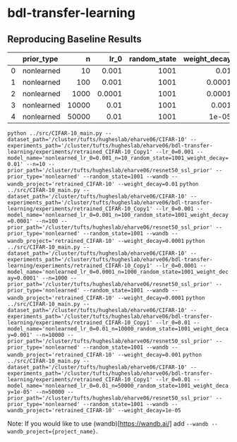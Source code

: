 # bdl-transfer-learning

## Reproducing Baseline Results

|    | prior_type   |     n |   lr_0 |   random_state |   weight_decay |
|---:|:-------------|------:|-------:|---------------:|---------------:|
|  0 | nonlearned   |    10 | 0.001  |           1001 |         0.01   |
|  1 | nonlearned   |   100 | 0.001  |           1001 |         0.0001 |
|  2 | nonlearned   |  1000 | 0.0001 |           1001 |         0.0001 |
|  3 | nonlearned   | 10000 | 0.01   |           1001 |         0.001  |
|  4 | nonlearned   | 50000 | 0.01   |           1001 |         1e-05  |

`python ../src/CIFAR-10_main.py --dataset_path='/cluster/tufts/hugheslab/eharve06/CIFAR-10' --experiments_path='/cluster/tufts/hugheslab/eharve06/bdl-transfer-learning/experiments/retrained_CIFAR-10_Copy1' --lr_0=0.001 --model_name='nonlearned_lr_0=0.001_n=10_random_state=1001_weight_decay=0.01' --n=10 --prior_path='/cluster/tufts/hugheslab/eharve06/resnet50_ssl_prior' --prior_type='nonlearned' --random_state=1001 --wandb --wandb_project='retrained_CIFAR-10' --weight_decay=0.01`
`python ../src/CIFAR-10_main.py --dataset_path='/cluster/tufts/hugheslab/eharve06/CIFAR-10' --experiments_path='/cluster/tufts/hugheslab/eharve06/bdl-transfer-learning/experiments/retrained_CIFAR-10_Copy1' --lr_0=0.001 --model_name='nonlearned_lr_0=0.001_n=100_random_state=1001_weight_decay=0.0001' --n=100 --prior_path='/cluster/tufts/hugheslab/eharve06/resnet50_ssl_prior' --prior_type='nonlearned' --random_state=1001 --wandb --wandb_project='retrained_CIFAR-10' --weight_decay=0.0001`
`python ../src/CIFAR-10_main.py --dataset_path='/cluster/tufts/hugheslab/eharve06/CIFAR-10' --experiments_path='/cluster/tufts/hugheslab/eharve06/bdl-transfer-learning/experiments/retrained_CIFAR-10_Copy1' --lr_0=0.0001 --model_name='nonlearned_lr_0=0.0001_n=1000_random_state=1001_weight_decay=0.0001' --n=1000 --prior_path='/cluster/tufts/hugheslab/eharve06/resnet50_ssl_prior' --prior_type='nonlearned' --random_state=1001 --wandb --wandb_project='retrained_CIFAR-10' --weight_decay=0.0001`
`python ../src/CIFAR-10_main.py --dataset_path='/cluster/tufts/hugheslab/eharve06/CIFAR-10' --experiments_path='/cluster/tufts/hugheslab/eharve06/bdl-transfer-learning/experiments/retrained_CIFAR-10_Copy1' --lr_0=0.01 --model_name='nonlearned_lr_0=0.01_n=10000_random_state=1001_weight_decay=0.001' --n=10000 --prior_path='/cluster/tufts/hugheslab/eharve06/resnet50_ssl_prior' --prior_type='nonlearned' --random_state=1001 --wandb --wandb_project='retrained_CIFAR-10' --weight_decay=0.001`
`python ../src/CIFAR-10_main.py --dataset_path='/cluster/tufts/hugheslab/eharve06/CIFAR-10' --experiments_path='/cluster/tufts/hugheslab/eharve06/bdl-transfer-learning/experiments/retrained_CIFAR-10_Copy1' --lr_0=0.01 --model_name='nonlearned_lr_0=0.01_n=50000_random_state=1001_weight_decay=1e-05' --n=50000 --prior_path='/cluster/tufts/hugheslab/eharve06/resnet50_ssl_prior' --prior_type='nonlearned' --random_state=1001 --wandb --wandb_project='retrained_CIFAR-10' --weight_decay=1e-05`

Note: If you would like to use (wandb)[https://wandb.ai/] add `--wandb --wandb_project={project_name}`.
